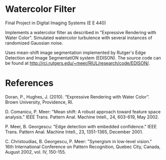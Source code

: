 #  Watercolor Filter
Final Project in Digital Imaging Systems (E E 440)

Implements a watercolor filter as described in "Expressive Rendering with Water Color". Simulated watercolor turbulence with several instances of randomized Gaussian noise.

Uses mean-shift image segmentation implemented by Rutger's Edge Detection and Image SegmentatiON system (EDISON).
The source code can be found at http://rci.rutgers.edu/~meer/RIUL/research/code/EDISON/.

# References
Doran, P., Hughes, J. (2010). “Expressive Rendering with Water Color”. Brown University, Providence, RI.

D. Comanicu, P. Meer: "Mean shift: A robust approach toward feature space analysis." IEEE Trans. Pattern Anal. Machine Intell., 24, 603-619, May 2002.

P. Meer, B. Georgescu: "Edge detection with embedded confidence." IEEE Trans. Pattern Anal. Machine Intell., 23, 1351-1365, December 2001.

C. Christoudias, B. Georgescu, P. Meer: "Synergism in low-level vision." 16th International Conference on Pattern Recognition, Quebec City, Canada, August 2002, vol. IV, 150-155.
